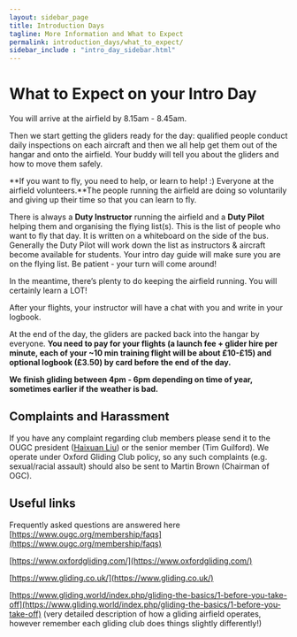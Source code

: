 ```yaml
---
layout: sidebar_page
title: Introduction Days
tagline: More Information and What to Expect
permalink: introduction_days/what_to_expect/
sidebar_include : "intro_day_sidebar.html"
---
```


<!-- <div class="page-layout">
<aside class="sidebar">
  <ul class="side-nav">
    <li><span class="section-label">Introduction Days</span></li>
    
  <li>
    <a href="/introduction_days/key_information/" class="{% if page.url == '/intro/key-info/' %}active-black{% endif %}">Key Information</a>
  </li>
    <li>
      <a href="/introduction_days/basic_airfield_safety/" class="{% if page.url == '/intro/safety/' %}active-black{% endif %}">Basic Airfield Safety</a>
    </li>
    <li>
      <a href="/introduction_days/what_to_expect/" class="{% if page.url == '/intro/more-info/' %}active-black{% endif %}">More Information and What to Expect</a>
    </li>
  </ul>
</aside>
</div> -->

# What to Expect on your Intro Day
You will arrive at the airfield by 8.15am - 8.45am.  

Then we start getting the gliders ready for the day: qualified people conduct daily inspections on each aircraft and then we all help get them out of the hangar and onto the airfield. Your buddy will tell you about the gliders and how to move them safely.  

**If you want to fly, you need to help, or learn to help! :) Everyone at the airfield volunteers.**The people running the airfield are doing so voluntarily and giving up their time so that you can learn to fly.  

There is always a **Duty Instructor** running the airfield and a **Duty Pilot** helping them and organising the flying list(s). This is the list of people who want to fly that day. It is written on a whiteboard on the side of the bus. Generally the Duty Pilot will work down the list as instructors & aircraft become available for students. Your intro day guide will make sure you are on the flying list. Be patient - your turn will come around!  

In the meantime, there’s plenty to do keeping the airfield running. You will certainly learn a LOT!  

After your flights, your instructor will have a chat with you and write in your logbook.  

At the end of the day, the gliders are packed back into the hangar by everyone. **You need to pay for your flights (a launch fee + glider hire per minute, each of your ~10 min training flight will be about £10-£15) and optional logbook (£3.50) by card before the end of the day.**

**We finish gliding between 4pm - 6pm depending on time of year, sometimes earlier if the weather is bad.**

## Complaints and Harassment
If you have any complaint regarding club members please send it to the OUGC president ([Haixuan Liu](mailto:president@ougc.org)) or the senior member (Tim Guilford). We operate under Oxford Gliding Club policy, so any such complaints (e.g. sexual/racial assault) should also be sent to Martin Brown (Chairman of OGC).

## Useful links
Frequently asked questions are answered here [https://www.ougc.org/membership/faqs](https://www.ougc.org/membership/faqs)

[https://www.oxfordgliding.com/](https://www.oxfordgliding.com/)

[https://www.gliding.co.uk/](https://www.gliding.co.uk/)

[https://www.gliding.world/index.php/gliding-the-basics/1-before-you-take-off](https://www.gliding.world/index.php/gliding-the-basics/1-before-you-take-off) (very detailed description of how a gliding airfield operates, however remember each gliding club does things slightly differently!)

